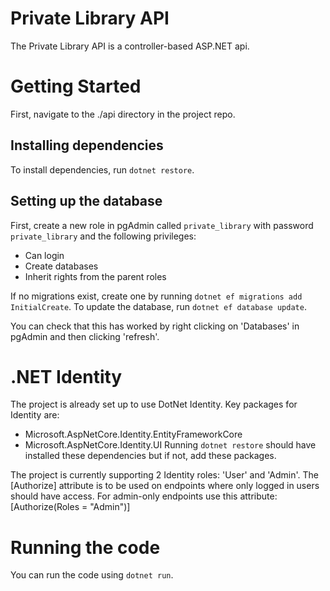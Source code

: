 # Private Library API
The Private Library API is a controller-based ASP.NET api.
# Getting Started
First, navigate to the ./api directory in the project repo.
## Installing dependencies
To install dependencies, run `dotnet restore`.
## Setting up the database
First, create a new role in pgAdmin called `private_library` with password `private_library` and the following privileges:
- Can login
- Create databases
- Inherit rights from the parent roles

If no migrations exist, create one by running `dotnet ef migrations add InitialCreate`.
To update the database, run `dotnet ef database update`.

You can check that this has worked by right clicking on 'Databases' in pgAdmin and then clicking 'refresh'.

# .NET Identity
The project is already set up to use DotNet Identity. Key packages for Identity are:
* Microsoft.AspNetCore.Identity.EntityFrameworkCore
* Microsoft.AspNetCore.Identity.UI
Running `dotnet restore` should have installed these dependencies but if not, add these packages.

The project is currently supporting 2 Identity roles: 'User' and 'Admin'. The [Authorize] attribute is to be used on endpoints where only logged in users should have access.
For admin-only endpoints use this attribute: [Authorize(Roles = "Admin")]

# Running the code
You can run the code using `dotnet run`.